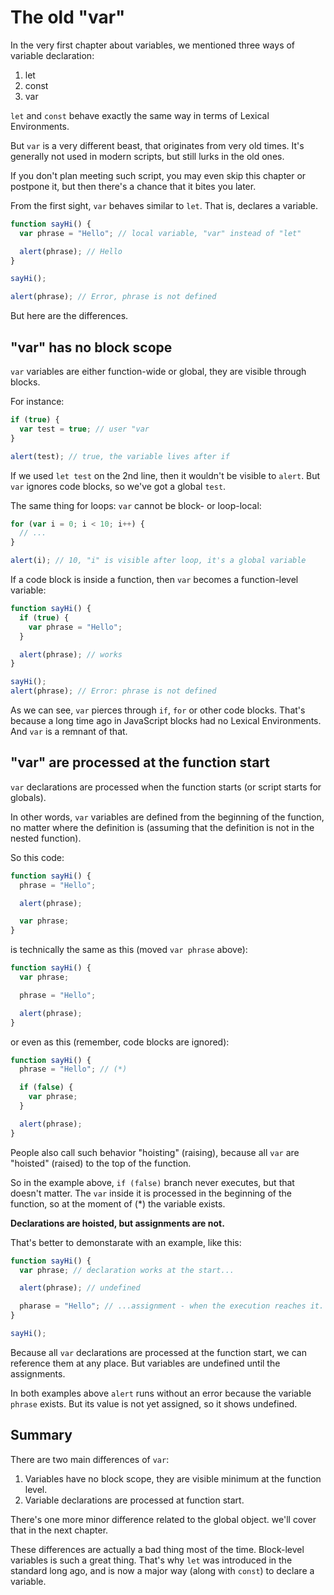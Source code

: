 # The old "var"

In the very first chapter about variables, we mentioned three ways of variable declaration:

1. let
2. const
3. var

`let` and `const` behave exactly the same way in terms of Lexical Environments.

But `var` is a very different beast, that originates from very old times. It's generally not used in modern scripts, but still lurks in the old ones.

If you don't plan meeting such script, you may even skip this chapter or postpone it, but then there's a chance that it bites you later.

From the first sight, `var` behaves similar to `let`. That is, declares a variable.

```javascript
function sayHi() {
  var phrase = "Hello"; // local variable, "var" instead of "let"

  alert(phrase); // Hello
}

sayHi();

alert(phrase); // Error, phrase is not defined
```

But here are the differences.

## "var" has no block scope

`var` variables are either function-wide or global, they are visible through blocks.

For instance:

```javascript
if (true) {
  var test = true; // user "var
}

alert(test); // true, the variable lives after if
```

If we used `let test` on the 2nd line, then it wouldn't be visible to `alert`. But `var` ignores code blocks, so we've got a global `test`.

The same thing for loops: `var` cannot be block- or loop-local:

```javascript
for (var i = 0; i < 10; i++) {
  // ...
}

alert(i); // 10, "i" is visible after loop, it's a global variable
```

If a code block is inside a function, then `var` becomes a function-level variable:

```javascript
function sayHi() {
  if (true) {
    var phrase = "Hello";
  }

  alert(phrase); // works
}

sayHi();
alert(phrase); // Error: phrase is not defined
```

As we can see, `var` pierces through `if`, `for` or other code blocks. That's because a long time ago in JavaScript blocks had no Lexical Environments. And `var` is a remnant of that.

## "var" are processed at the function start

`var` declarations are processed when the function starts (or script starts for globals).

In other words, `var` variables are defined from the beginning of the function, no matter where the definition is (assuming that the definition is not in the nested function).

So this code:

```javascript
function sayHi() {
  phrase = "Hello";

  alert(phrase);

  var phrase;
}
```

is technically the same as this (moved `var phrase` above):

```javascript
function sayHi() {
  var phrase;

  phrase = "Hello";

  alert(phrase);
}
```

or even as this (remember, code blocks are ignored):

```javascript
function sayHi() {
  phrase = "Hello"; // (*)

  if (false) {
    var phrase;
  }

  alert(phrase);
}
```

People also call such behavior "hoisting" (raising), because all `var` are "hoisted" (raised) to the top of the function.

So in the example above, `if (false)` branch never executes, but that doesn't matter. The `var` inside it is processed in the beginning of the function, so at the moment of (*) the variable exists.

**Declarations are hoisted, but assignments are not.**

That's better to demonstarate with an example, like this:

```javascript
function sayHi() {
  var phrase; // declaration works at the start...

  alert(phrase); // undefined

  pharase = "Hello"; // ...assignment - when the execution reaches it.
}

sayHi();
```

Because all `var` declarations are processed at the function start, we can reference them at any place. But variables are undefined until the assignments.

In both examples above `alert` runs without an error because the variable `phrase` exists. But its value is not yet assigned, so it shows undefined.

## Summary

There are two main differences of `var`:

1. Variables have no block scope, they are visible minimum at the function level.
2. Variable declarations are processed at function start.

There's one more minor difference related to the global object. we'll cover that in the next chapter.

These differences are actually a bad thing most of the time. Block-level variables is such a great thing. That's why `let` was introduced in the standard long ago, and is now a major way (along with `const`) to declare a variable.